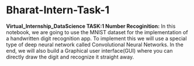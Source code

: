 # Bharat-Intern-Task-1
**Virtual_Internship_DataScience
TASK:1 Number Recoginition:**
In this notebook, we are going to use the MNIST dataset for the implementation of a handwritten digit recognition app. To implement this we will use a special type of deep neural network called Convolutional Neural Networks. In the end, we will also build a Graphical user interface(GUI) where you can directly draw the digit and recognize it straight away.
